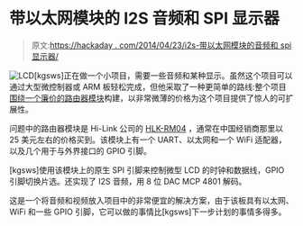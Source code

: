# 带以太网模块的 I2S 音频和 SPI 显示器

> 原文:[https://hackaday . com/2014/04/23/i2s-带以太网模块的音频和 spi 显示器/](https://hackaday.com/2014/04/23/i2s-audio-and-spi-display-with-an-ethernet-module/)

![LCD](../Images/b581af5809435d75c32dd343a5950999.png)[kgsws]正在做一个小项目，需要一些音频和某种显示。虽然这个项目可以通过大型微控制器或 ARM 板轻松完成，但他采取了一种更简单的路线:整个项目[围绕一个廉价的路由器模块](http://kgsws.tumblr.com/post/83408093191/hlk-rm04-with-i2s-and-spi)构建，以非常微薄的价格为这个项目提供了惊人的可扩展性。

问题中的路由器模块是 Hi-Link 公司的 [HLK-RM04](http://wiki.openwrt.org/toh/hilink/hlk-rm04) ，通常在中国经销商那里以 25 美元左右的价格买到。该模块上有一个 UART、以太网和一个 WiFi 适配器，以及几个用于与外界接口的 GPIO 引脚。

[kgsws]使用该模块上的原生 SPI 引脚来控制微型 LCD 的时钟和数据线，GPIO 引脚切换片选。还实现了 I2S 音频，用 8 位 DAC MCP 4801 解码。

这是一个将音频和视频放入项目中的非常便宜的解决方案，由于该板具有以太网、WiFi 和一些 GPIO 引脚，它可以做的事情比[kgsws]下一步计划的事情多得多。